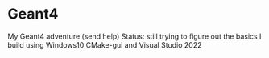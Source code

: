 # Geant4
My Geant4 adventure (send help)
Status: still trying to figure out the basics
I build using Windows10 CMake-gui and Visual Studio 2022
